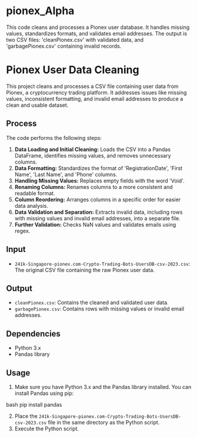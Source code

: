 # pionex_Alpha
This code cleans and processes a Pionex user database. It handles missing values, standardizes formats, and validates email addresses. The output is two CSV files: 'cleanPionex.csv' with validated data, and 'garbagePionex.csv' containing invalid records.

# Pionex User Data Cleaning

This project cleans and processes a CSV file containing user data from Pionex, a cryptocurrency trading platform. It addresses issues like missing values, inconsistent formatting, and invalid email addresses to produce a clean and usable dataset.

## Process

The code performs the following steps:

1. **Data Loading and Initial Cleaning:** Loads the CSV into a Pandas DataFrame, identifies missing values, and removes unnecessary columns.
2. **Data Formatting:** Standardizes the format of 'RegistrationDate', 'First Name', 'Last Name', and 'Phone' columns.
3. **Handling Missing Values:** Replaces empty fields with the word 'Void'.
4. **Renaming Columns:** Renames columns to a more consistent and readable format.
5. **Column Reordering:** Arranges columns in a specific order for easier data analysis.
6. **Data Validation and Separation:** Extracts invalid data, including rows with missing values and invalid email addresses, into a separate file.
7. **Further Validation:** Checks NaN values and validates emails using regex.


## Input

- `241k-Singapore-pionex.com-Crypto-Trading-Bots-UsersDB-csv-2023.csv`: The original CSV file containing the raw Pionex user data.

## Output

- `cleanPionex.csv`: Contains the cleaned and validated user data.
- `garbagePionex.csv`: Contains rows with missing values or invalid email addresses.

## Dependencies

- Python 3.x
- Pandas library

## Usage

1. Make sure you have Python 3.x and the Pandas library installed. You can install Pandas using pip:


bash pip install pandas



2. Place the `241k-Singapore-pionex.com-Crypto-Trading-Bots-UsersDB-csv-2023.csv` file in the same directory as the Python script.
3. Execute the Python script.
